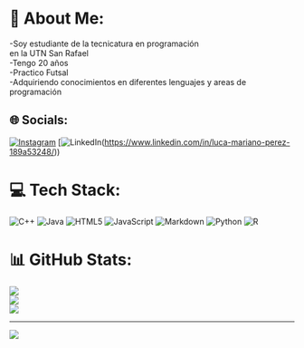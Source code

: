 # 💫 About Me:
-Soy estudiante de la tecnicatura en programación <br>en la UTN San Rafael<br>-Tengo 20 años<br>-Practico Futsal<br>-Adquiriendo conocimientos en diferentes lenguajes y areas de<br>programación<br>


## 🌐 Socials:
[![Instagram](https://img.shields.io/badge/Instagram-%23E4405F.svg?logo=Instagram&logoColor=white)](https://instagram.com/perez.lucaas15) [![LinkedIn](https://img.shields.io/badge/LinkedIn-%230077B5.svg?logo=linkedin&logoColor=white)(https://www.linkedin.com/in/luca-mariano-perez-189a53248/)) 

# 💻 Tech Stack:
![C++](https://img.shields.io/badge/c++-%2300599C.svg?style=for-the-badge&logo=c%2B%2B&logoColor=white) ![Java](https://img.shields.io/badge/java-%23ED8B00.svg?style=for-the-badge&logo=openjdk&logoColor=white) ![HTML5](https://img.shields.io/badge/html5-%23E34F26.svg?style=for-the-badge&logo=html5&logoColor=white) ![JavaScript](https://img.shields.io/badge/javascript-%23323330.svg?style=for-the-badge&logo=javascript&logoColor=%23F7DF1E) ![Markdown](https://img.shields.io/badge/markdown-%23000000.svg?style=for-the-badge&logo=markdown&logoColor=white) ![Python](https://img.shields.io/badge/python-3670A0?style=for-the-badge&logo=python&logoColor=ffdd54) ![R](https://img.shields.io/badge/r-%23276DC3.svg?style=for-the-badge&logo=r&logoColor=white)
# 📊 GitHub Stats:
![](https://github-readme-stats.vercel.app/api?username=lucaperez123&theme=neon&hide_border=false&include_all_commits=false&count_private=false)<br/>
![](https://github-readme-streak-stats.herokuapp.com/?user=lucaperez123&theme=neon&hide_border=false)<br/>
![](https://github-readme-stats.vercel.app/api/top-langs/?username=lucaperez123&theme=neon&hide_border=false&include_all_commits=false&count_private=false&layout=compact)

---
[![](https://visitcount.itsvg.in/api?id=lucaperez123&icon=0&color=0)](https://visitcount.itsvg.in)

<!-- Proudly created with GPRM ( https://gprm.itsvg.in ) -->


